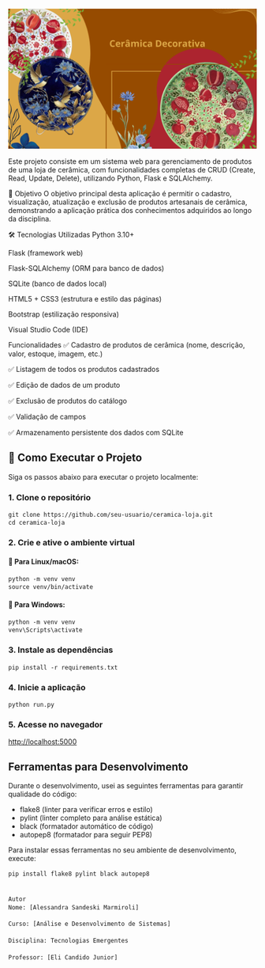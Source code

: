  ![Cerâmica Decorativa](minha-loja-ceramica/assets/ceramica.png)

Este projeto consiste em um sistema web para gerenciamento de produtos de uma loja de cerâmica, com funcionalidades completas de CRUD (Create, Read, Update, Delete), utilizando Python, Flask e SQLAlchemy.

🎯 Objetivo
O objetivo principal desta aplicação é permitir o cadastro, visualização, atualização e exclusão de produtos artesanais de cerâmica, demonstrando a aplicação prática dos conhecimentos adquiridos ao longo da disciplina.

🛠️ Tecnologias Utilizadas
Python 3.10+

Flask (framework web)

Flask-SQLAlchemy (ORM para banco de dados)

SQLite (banco de dados local)

HTML5 + CSS3 (estrutura e estilo das páginas)

Bootstrap (estilização responsiva)

Visual Studio Code (IDE)

Funcionalidades
✅ Cadastro de produtos de cerâmica (nome, descrição, valor, estoque, imagem, etc.)

✅ Listagem de todos os produtos cadastrados

✅ Edição de dados de um produto

✅ Exclusão de produtos do catálogo

✅ Validação de campos

✅ Armazenamento persistente dos dados com SQLite

<h2>🚀 Como Executar o Projeto</h2>

<p>Siga os passos abaixo para executar o projeto localmente:</p>

<h3>1. Clone o repositório</h3>
<pre><code>git clone https://github.com/seu-usuario/ceramica-loja.git
cd ceramica-loja
</code></pre>

<h3>2. Crie e ative o ambiente virtual</h3>

<h4>🔹 Para Linux/macOS:</h4>
<pre><code>python -m venv venv
source venv/bin/activate
</code></pre>

<h4>🔹 Para Windows:</h4>
<pre><code>python -m venv venv
venv\Scripts\activate
</code></pre>

<h3>3. Instale as dependências</h3>
<pre><code>pip install -r requirements.txt
</code></pre>

<h3>4. Inicie a aplicação</h3>
<pre><code>python run.py
</code></pre>

<h3>5. Acesse no navegador</h3>
<p><a href="http://localhost:5000">http://localhost:5000</a></p>


## Ferramentas para Desenvolvimento

Durante o desenvolvimento, usei as seguintes ferramentas para garantir qualidade do código:

- flake8 (linter para verificar erros e estilo)
- pylint (linter completo para análise estática)
- black (formatador automático de código)
- autopep8 (formatador para seguir PEP8)

Para instalar essas ferramentas no seu ambiente de desenvolvimento, execute:

```bash
pip install flake8 pylint black autopep8


Autor
Nome: [Alessandra Sandeski Marmiroli]

Curso: [Análise e Desenvolvimento de Sistemas]

Disciplina: Tecnologias Emergentes

Professor: [Eli Candido Junior]